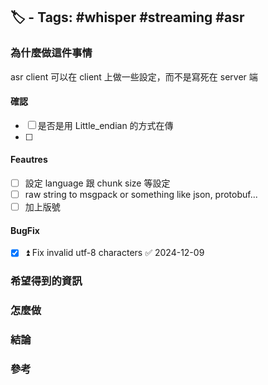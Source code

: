 ## 🏷️ - Tags: #whisper #streaming #asr

### 為什麼做這件事情
asr client 可以在 client 上做一些設定，而不是寫死在 server 端
#### 確認
- [ ] 是否是用 Little_endian 的方式在傳
- [ ] 
#### Feautres
- [ ]  設定 language 跟 chunk size 等設定
- [ ]  raw string to msgpack or something like json, protobuf...
- [ ] 加上版號

#### BugFix
- [x] ⏫ Fix invalid utf-8 characters ✅ 2024-12-09

### 希望得到的資訊
### 怎麼做
### 結論
### 參考